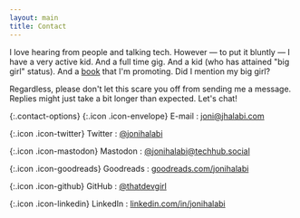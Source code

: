 ```yaml
---
layout: main
title: Contact
---
```


I love hearing from people and talking tech. However — to put it bluntly — I have a very active kid. And a full time gig. And a kid (who has attained "big girl" status). And a [book](/book) that I'm promoting. Did I mention my big girl?

Regardless, please don't let this scare you off from sending me a message. Replies might just take a bit longer than expected. Let's chat!

{:.contact-options}
{:.icon .icon-envelope} <span class="sr-only">E-mail</span>
: [joni@jhalabi.com](mailto:joni@jhalabi.com)

{:.icon .icon-twitter} <span class="sr-only">Twitter</span>
: [@jonihalabi](https://twitter.com/jonihalabi)

{:.icon .icon-mastodon} <span class="sr-only">Mastodon</span>
: [@jonihalabi@techhub.social](https://techhub.social/@jonihalabi)

{:.icon .icon-goodreads} <span class="sr-only">Goodreads</span>
: [goodreads.com/jonihalabi](https://www.goodreads.com/jonihalabi)

{:.icon .icon-github} <span class="sr-only">GitHub</span>
: [@thatdevgirl](https://github.com/thatdevgirl)

{:.icon .icon-linkedin} <span class="sr-only">LinkedIn</span>
: [linkedin.com/in/jonihalabi](https://www.linkedin.com/in/jonihalabi/)
